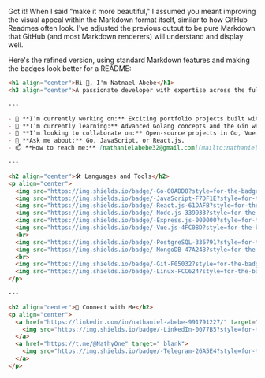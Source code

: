 Got it\! When I said "make it more beautiful," I assumed you meant improving the visual appeal within the Markdown format itself, similar to how GitHub Readmes often look. I've adjusted the previous output to be pure Markdown that GitHub (and most Markdown renderers) will understand and display well.

Here's the refined version, using standard Markdown features and making the badges look better for a README:

```markdown
<h1 align="center">Hi 👋, I'm Natnael Abebe</h1>
<h3 align="center">A passionate developer with expertise across the full stack, specializing in Golang, PostgreSQL, JavaScript, React.js, Node.js, Express.js, and Vue.js.</h3>

---

- 🔭 **I’m currently working on:** Exciting portfolio projects built with Go.
- 🌱 **I’m currently learning:** Advanced Golang concepts and the Gin web framework.
- 👯 **I’m looking to collaborate on:** Open-source projects in Go, Vue.js, or Node.js.
- 💬 **Ask me about:** Go, JavaScript, or React.js.
- 📫 **How to reach me:** [nathanielabebe32@gmail.com](mailto:nathanielabebe32@gmail.com)

---

<h2 align="center">🛠️ Languages and Tools</h2>
<p align="center">
  <img src="https://img.shields.io/badge/-Go-00ADD8?style=for-the-badge&logo=go&logoColor=white" alt="Go" />
  <img src="https://img.shields.io/badge/-JavaScript-F7DF1E?style=for-the-badge&logo=javascript&logoColor=black" alt="JavaScript" />
  <img src="https://img.shields.io/badge/-React.js-61DAFB?style=for-the-badge&logo=react&logoColor=white" alt="React.js" />
  <img src="https://img.shields.io/badge/-Node.js-339933?style=for-the-badge&logo=node.js&logoColor=white" alt="Node.js" />
  <img src="https://img.shields.io/badge/-Express.js-000000?style=for-the-badge&logo=express&logoColor=white" alt="Express.js" />
  <img src="https://img.shields.io/badge/-Vue.js-4FC08D?style=for-the-badge&logo=vue.js&logoColor=white" alt="Vue.js" />
  <br>
  <img src="https://img.shields.io/badge/-PostgreSQL-336791?style=for-the-badge&logo=postgresql&logoColor=white" alt="PostgreSQL" />
  <img src="https://img.shields.io/badge/-MongoDB-47A248?style=for-the-badge&logo=mongodb&logoColor=white" alt="MongoDB" />
  <br>
  <img src="https://img.shields.io/badge/-Git-F05032?style=for-the-badge&logo=git&logoColor=white" alt="Git" />
  <img src="https://img.shields.io/badge/-Linux-FCC624?style=for-the-badge&logo=linux&logoColor=black" alt="Linux" />
</p>

---

<h2 align="center">🔗 Connect with Me</h2>
<p align="center">
  <a href="https://linkedin.com/in/nathaniel-abebe-991791227/" target="_blank">
    <img src="https://img.shields.io/badge/-LinkedIn-0077B5?style=for-the-badge&logo=linkedin&logoColor=white" alt="LinkedIn" />
  </a>
  <a href="https://t.me/@NathyOne" target="_blank">
    <img src="https://img.shields.io/badge/-Telegram-26A5E4?style=for-the-badge&logo=telegram&logoColor=white" alt="Telegram" />
  </a>
</p>
```
